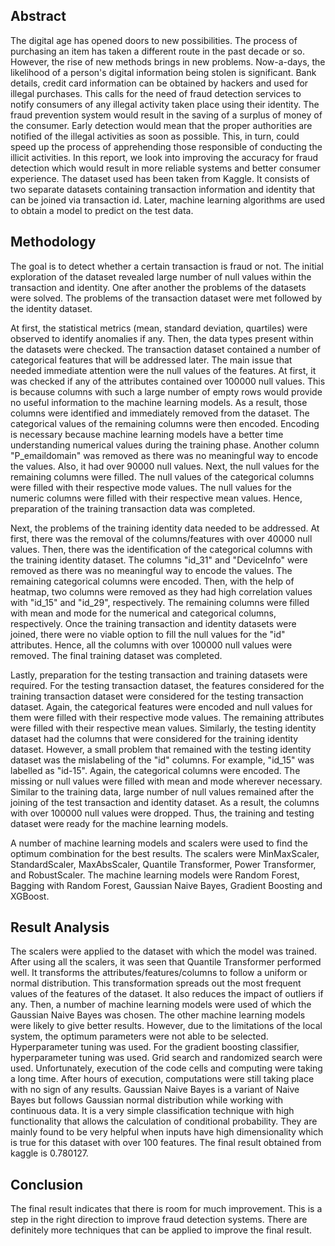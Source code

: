 ## Abstract

The digital age has opened doors to new possibilities. The process of purchasing an item has taken a different route in the past decade or so. However, the rise of new methods brings in new problems. Now-a-days, the likelihood of a person's digital information being stolen is significant. Bank details, credit card information can be obtained by hackers and used for illegal purchases. This calls for the need of fraud detection services to notify consumers of any illegal activity taken place using their identity. The fraud prevention system would result in the saving of a surplus of money of the consumer. Early detection would mean that the proper authorities are notified of the illegal activities as soon as possible. This, in turn, could speed up the process of apprehending those responsible of conducting the illicit activities. In this report, we look into improving the accuracy for fraud detection which would result in more reliable systems and better consumer experience. The dataset used has been taken from Kaggle. It consists of two separate datasets containing transaction information and identity that can be joined via transaction id. Later, machine learning algorithms are used to obtain a model to predict on the test data. 

## Methodology

The goal is to detect whether a certain transaction is fraud or not. The initial exploration of the dataset revealed large number of null values within the transaction and identity. One after another the problems of the datasets were solved. The problems of the transaction dataset were met followed by the identity dataset.

At first, the statistical metrics (mean, standard deviation, quartiles) were observed to identify anomalies if any. Then, the data types present within the datasets were checked. The transaction dataset contained a number of categorical features that will be addressed later. The main issue that needed immediate attention were the null values of the features. At first, it was checked if any of the attributes contained over 100000 null values. This is because columns with such a large number of empty rows would provide no useful information to the machine learning models. As a result, those columns were identified and immediately removed from the dataset. The categorical values of the remaining columns were then encoded. Encoding is necessary because machine learning models have a better time understanding numerical values during the training phase. Another column "P_emaildomain" was removed as there was no meaningful way to encode the values. Also, it had over 90000 null values. Next, the null values for the remaining columns were filled. The null values of the categorical columns were filled with their respective mode values. The null values for the numeric columns were filled with their respective mean values. Hence, preparation of the training transaction data was completed.

Next, the problems of the training identity data needed to be addressed. At first, there was the removal of the columns/features with over 40000 null values. Then, there was the identification of the categorical columns with the training identity dataset. The columns "id_31" and "DeviceInfo" were removed as there was no meaningful way to encode the values. The remaining categorical columns were encoded. Then, with the help of heatmap, two columns were removed as they had high correlation values with "id_15" and "id_29", respectively. The remaining columns were filled with mean and mode for the numerical and categorical columns, respectively. Once the training transaction and identity datasets were joined, there were no viable option to fill the null values for the "id" attributes. Hence, all the columns with over 100000 null values were removed. The final training dataset was completed. 

Lastly, preparation for the testing transaction and training datasets were required. For the testing transaction dataset, the features considered for the training transaction dataset were considered for the testing transaction dataset. Again, the categorical features were encoded and null values for them were filled with their respective mode values. The remaining attributes were filled with their respective mean values. Similarly, the testing identity dataset had the columns that were considered for the training identity dataset. However, a small problem that remained with the testing identity dataset was the mislabeling of the "id" columns. For example, "id_15" was labelled as "id-15". Again, the categorical columns were encoded. The missing or null values were filled with mean and mode wherever necessary. Similar to the training data, large number of null values remained after the joining of the test transaction and identity dataset. As a result, the columns with over 100000 null values were dropped. Thus, the training and testing dataset were ready for the machine learning models. 

A number of machine learning models and scalers were used to find the optimum combination for the best results. The scalers were MinMaxScaler, StandardScaler, MaxAbsScaler, Quantile Transformer, Power Transformer, and RobustScaler. The machine learning models were Random Forest, Bagging with Random Forest, Gaussian Naive Bayes, Gradient Boosting and XGBoost. 

## Result Analysis

The scalers were applied to the dataset with which the model was trained. After using all the scalers, it was seen that Quantile Transformer performed well. It transforms the attributes/features/columns to follow a uniform or normal distribution. This transformation spreads out the most frequent values of the features of the dataset. It also reduces the impact of outliers if any. Then, a number of machine learning models were used of which the Gaussian Naive Bayes was chosen. The other machine learning models were likely to give better results. However, due to the limitations of the local system, the optimum parameters were not able to be selected. Hyperparameter tuning was used. For the gradient boosting classifier, hyperparameter tuning was used. Grid search and randomized search were used. Unfortunately, execution of the code cells and computing were taking a long time. After hours of execution, computations were still taking place with no sign of any results. Gaussian Naive Bayes is a variant of Naive Bayes but follows Gaussian normal distribution while working with continuous data. It is a very simple classification technique with high functionality that allows the calculation of conditional probability. They are mainly found to be very helpful when inputs have high dimensionality which is true for this dataset with over 100 features. The final result obtained from kaggle is 0.780127.


## Conclusion

The final result indicates that there is room for much improvement. This is a step in the right direction to improve fraud detection systems. There are definitely more techniques that can be applied to improve the final result.
